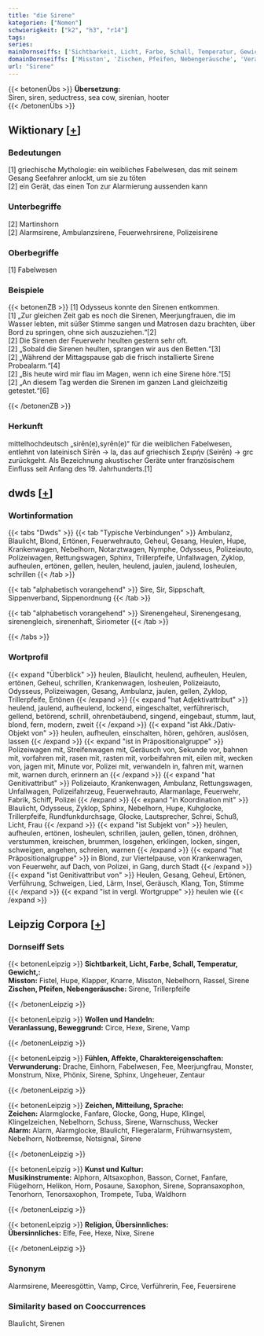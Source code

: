 ```yaml
---
title: "die Sirene"
kategorien: ["Nomen"]
schwierigkeit: ["k2", "h3", "r14"]
tags:
series:
mainDornseiffs: ['Sichtbarkeit, Licht, Farbe, Schall, Temperatur, Gewicht,', 'Wollen und Handeln', 'Fühlen, Affekte, Charaktereigenschaften', 'Zeichen, Mitteilung, Sprache', 'Kunst und Kultur', 'Religion, Übersinnliches']
domainDornseiffs: ['Misston', 'Zischen, Pfeifen, Nebengeräusche', 'Veranlassung, Beweggrund', 'Verwunderung', 'Zeichen', 'Alarm', 'Musikinstrumente', 'Übersinnliches']
url: "Sirene"
---
```


{{< betonenÜbs >}}
**Übersetzung:**  
Siren, siren, seductress, sea cow, sirenian, hooter  
{{< /betonenÜbs >}}

## Wiktionary [[+](https://de.wiktionary.org/wiki/Sirene)]

### Bedeutungen
[1] griechische Mythologie: ein weibliches Fabelwesen, das mit seinem Gesang Seefahrer anlockt, um sie zu töten  
[2] ein Gerät, das einen Ton zur Alarmierung aussenden kann  

### Unterbegriffe
[2] Martinshorn  
[2] Alarmsirene, Ambulanzsirene, Feuerwehrsirene, Polizeisirene  

### Oberbegriffe
[1] Fabelwesen  

### Beispiele
{{< betonenZB >}}
[1] Odysseus konnte den Sirenen entkommen.  
[1] „Zur gleichen Zeit gab es noch die Sirenen, Meerjungfrauen, die im Wasser lebten, mit süßer Stimme sangen und Matrosen dazu brachten, über Bord zu springen, ohne sich auszuziehen.“[2]  
[2] Die Sirenen der Feuerwehr heulten gestern sehr oft.  
[2] „Sobald die Sirenen heulten, sprangen wir aus den Betten.“[3]  
[2] „Während der Mittagspause gab die frisch installierte Sirene Probealarm.“[4]  
[2] „Bis heute wird mir flau im Magen, wenn ich eine Sirene höre.“[5]  
[2] „An diesem Tag werden die Sirenen im ganzen Land gleichzeitig getestet.“[6]  

{{< /betonenZB >}}
### Herkunft
mittelhochdeutsch „sirēn(e),syrēn(e)“ für die weiblichen Fabelwesen, entlehnt von lateinisch Sīrēn → la, das auf griechisch Σειρήν (Seirēn) → grc zurückgeht. Als Bezeichnung akustischer Geräte unter französischem Einfluss seit Anfang des 19. Jahrhunderts.[1]  



## dwds [[+](https://www.dwds.de/wb/Sirene)]

### Wortinformation
{{< tabs "Dwds" >}}
{{< tab "Typische Verbindungen" >}}
Ambulanz, Blaulicht, Blond, Ertönen, Feuerwehrauto, Geheul, Gesang, Heulen, Hupe, Krankenwagen, Nebelhorn, Notarztwagen, Nymphe, Odysseus, Polizeiauto, Polizeiwagen, Rettungswagen, Sphinx, Trillerpfeife, Unfallwagen, Zyklop, aufheulen, ertönen, gellen, heulen, heulend, jaulen, jaulend, losheulen, schrillen
{{< /tab >}}

{{< tab "alphabetisch vorangehend" >}}
Sire, Sir, Sippschaft, Sippenverband, Sippenordnung
{{< /tab >}}

{{< tab "alphabetisch vorangehend" >}}
Sirenengeheul, Sirenengesang, sirenengleich, sirenenhaft, Siriometer
{{< /tab >}}

{{< /tabs >}}

### Wortprofil
{{< expand "Überblick" >}} heulen, Blaulicht, heulend, aufheulen, Heulen, ertönen, Geheul, schrillen, Krankenwagen, losheulen, Polizeiauto, Odysseus, Polizeiwagen, Gesang, Ambulanz, jaulen, gellen, Zyklop, Trillerpfeife, Ertönen {{< /expand >}}
{{< expand "hat Adjektivattribut" >}} heulend, jaulend, aufheulend, lockend, eingeschaltet, verführerisch, gellend, betörend, schrill, ohrenbetäubend, singend, eingebaut, stumm, laut, blond, fern, modern, zweit {{< /expand >}}
{{< expand "ist Akk./Dativ-Objekt von" >}} heulen, aufheulen, einschalten, hören, gehören, auslösen, lassen {{< /expand >}}
{{< expand "ist in Präpositionalgruppe" >}} Polizeiwagen mit, Streifenwagen mit, Geräusch von, Sekunde vor, bahnen mit, vorfahren mit, rasen mit, rasten mit, vorbeifahren mit, eilen mit, wecken von, jagen mit, Minute vor, Polizei mit, verwandeln in, fahren mit, warnen mit, warnen durch, erinnern an {{< /expand >}}
{{< expand "hat Genitivattribut" >}} Polizeiauto, Krankenwagen, Ambulanz, Rettungswagen, Unfallwagen, Polizeifahrzeug, Feuerwehrauto, Alarmanlage, Feuerwehr, Fabrik, Schiff, Polizei {{< /expand >}}
{{< expand "in Koordination mit" >}} Blaulicht, Odysseus, Zyklop, Sphinx, Nebelhorn, Hupe, Kuhglocke, Trillerpfeife, Rundfunkdurchsage, Glocke, Lautsprecher, Schrei, Schuß, Licht, Frau {{< /expand >}}
{{< expand "ist Subjekt von" >}} heulen, aufheulen, ertönen, losheulen, schrillen, jaulen, gellen, tönen, dröhnen, verstummen, kreischen, brummen, losgehen, erklingen, locken, singen, schweigen, angehen, schreien, warnen {{< /expand >}}
{{< expand "hat Präpositionalgruppe" >}} in Blond, zur Viertelpause, von Krankenwagen, von Feuerwehr, auf Dach, von Polizei, in Gang, durch Stadt {{< /expand >}}
{{< expand "ist Genitivattribut von" >}} Heulen, Gesang, Geheul, Ertönen, Verführung, Schweigen, Lied, Lärm, Insel, Geräusch, Klang, Ton, Stimme {{< /expand >}}
{{< expand "ist in vergl. Wortgruppe" >}} heulen wie {{< /expand >}}

## Leipzig Corpora [[+](https://corpora.uni-leipzig.de/en/res?word=Sirene&corpusId=deu_newscrawl-public_2018)]

### Dornseiff Sets
{{< betonenLeipzig >}}
**Sichtbarkeit, Licht, Farbe, Schall, Temperatur, Gewicht,:**  
**Misston:** Fistel, Hupe, Klapper, Knarre, Misston, Nebelhorn, Rassel, Sirene  
**Zischen, Pfeifen, Nebengeräusche:** Sirene, Trillerpfeife  

{{< /betonenLeipzig >}}


{{< betonenLeipzig >}}
**Wollen und Handeln:**  
**Veranlassung, Beweggrund:** Circe, Hexe, Sirene, Vamp  

{{< /betonenLeipzig >}}


{{< betonenLeipzig >}}
**Fühlen, Affekte, Charaktereigenschaften:**  
**Verwunderung:** Drache, Einhorn, Fabelwesen, Fee, Meerjungfrau, Monster, Monstrum, Nixe, Phönix, Sirene, Sphinx, Ungeheuer, Zentaur  

{{< /betonenLeipzig >}}


{{< betonenLeipzig >}}
**Zeichen, Mitteilung, Sprache:**  
**Zeichen:** Alarmglocke, Fanfare, Glocke, Gong, Hupe, Klingel, Klingelzeichen, Nebelhorn, Schuss, Sirene, Warnschuss, Wecker  
**Alarm:** Alarm, Alarmglocke, Blaulicht, Fliegeralarm, Frühwarnsystem, Nebelhorn, Notbremse, Notsignal, Sirene  

{{< /betonenLeipzig >}}


{{< betonenLeipzig >}}
**Kunst und Kultur:**  
**Musikinstrumente:** Alphorn, Altsaxophon, Basson, Cornet, Fanfare, Flügelhorn, Helikon, Horn, Posaune, Saxophon, Sirene, Sopransaxophon, Tenorhorn, Tenorsaxophon, Trompete, Tuba, Waldhorn  

{{< /betonenLeipzig >}}


{{< betonenLeipzig >}}
**Religion, Übersinnliches:**  
**Übersinnliches:** Elfe, Fee, Hexe, Nixe, Sirene  

{{< /betonenLeipzig >}}

### Synonym
Alarmsirene, Meeresgöttin, Vamp, Circe, Verführerin, Fee, Feuersirene


### Similarity based on Cooccurrences
Blaulicht, Sirenen


